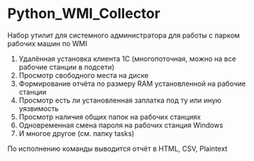 # Python_WMI_Collector


Набор утилит для системного администратора для работы с парком рабочих машин по WMI

1. Удалённая установка клиента 1С (многопоточная, можно на все рабочие станции в подсети)
2. Просмотр свободного места на диске
3. Формирование отчёта по размеру RAM установленной на рабочие станции
4. Просмотр есть ли установленная заплатка под ту или иную уязвимость
5. Просмотр наличия общих папок на рабочих станциях
6. Одновременная смена пароля на рабочих станция Windows
7. И многое другое (см. папку tasks)

По исполнению команды выводится отчёт в HTML, CSV, Plaintext 

